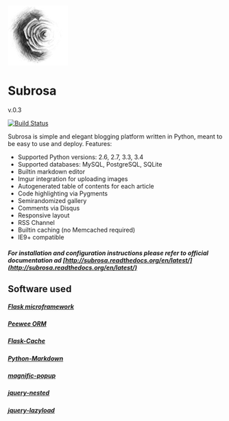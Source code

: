 ![](sr.jpg)
# Subrosa



v.0.3


[![Build Status](https://travis-ci.org/exaroth/subrosa.png?branch=master)](https://travis-ci.org/exaroth/subrosa)


Subrosa is simple and elegant blogging platform written in Python, meant to be easy to use and deploy. Features:


* Supported Python versions: 2.6, 2.7, 3.3, 3.4
* Supported databases: MySQL, PostgreSQL, SQLite
* Builtin markdown editor
* Imgur integration for uploading images
* Autogenerated table of contents for each article
* Code highlighting via Pygments
* Semirandomized gallery
* Comments via Disqus
* Responsive layout
* RSS Channel
* Builtin caching (no Memcached required)
* IE9+ compatible

##### For installation and configuration instructions please refer to official documentation ad [http://subrosa.readthedocs.org/en/latest/](http://subrosa.readthedocs.org/en/latest/)

## Software used

##### [Flask microframework](http://flask.pocoo.org/)
##### [Peewee ORM](https://github.com/coleifer/peewee)
##### [Flask-Cache](https://github.com/thadeusb/flask-cache)
##### [Python-Markdown](https://github.com/waylan/Python-Markdown)
##### [magnific-popup](http://dimsemenov.com/plugins/magnific-popup/)
##### [jquery-nested](http://suprb.com/apps/nested/)
##### [jquery-lazyload](http://www.appelsiini.net/projects/lazyload)



